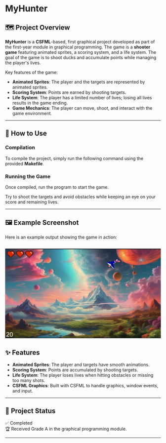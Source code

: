 # MyHunter

## 🗺️ Project Overview

**MyHunter** is a **CSFML**-based, first graphical project developed as part of the first-year module in graphical programming. The game is a **shooter game** featuring animated sprites, a scoring system, and a life system. The goal of the game is to shoot ducks and accumulate points while managing the player's lives.

Key features of the game:
- **Animated Sprites**: The player and the targets are represented by animated sprites.
- **Scoring System**: Points are earned by shooting targets.
- **Life System**: The player has a limited number of lives; losing all lives results in the game ending.
- **Game Mechanics**: The player can move, shoot, and interact with the game environment.

---

## 🚀 How to Use

### Compilation

To compile the project, simply run the following command using the provided **Makefile**.

### Running the Game

Once compiled, run the program to start the game.

Try to shoot the targets and avoid obstacles while keeping an eye on your score and remaining lives.

---

## 🖼️ Example Screenshot

Here is an example output showing the game in action:

![Game Screenshot](example.png)
---

## ✨ Features

- **Animated Sprites**: The player and targets have smooth animations.
- **Scoring System**: Points are accumulated by shooting targets.
- **Life System**: The player loses lives when hitting obstacles or missing too many shots.
- **CSFML Graphics**: Built with CSFML to handle graphics, window events, and input.
  
---

## 📌 Project Status

✅ Completed  
🏆 Received Grade A in the graphical programming module.

---
